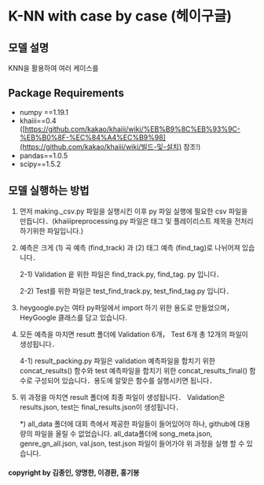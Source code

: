 # K-NN with case by case (헤이구글)



## 모델 설명

KNN을 활용하여 여러 케이스를  



## Package Requirements

- numpy ==1.19.1
- khaiii==0.4 ([https://github.com/kakao/khaiii/wiki/%EB%B9%8C%EB%93%9C-%EB%B0%8F-%EC%84%A4%EC%B9%98](https://github.com/kakao/khaiii/wiki/빌드-및-설치) 참조!)
- pandas==1.0.5
- scipy==1.5.2

## 모델 실행하는 방법

1. 먼저 making._csv.py 파일을 실행시킨 이후 py 파일 실행에 필요한 csv 파일을 만듭니다．(khaiiipreprocessing.py 파일은 태그 및 플레이리스트 제목을 전처리 하기위한 파일입니다.) 

2. 예측은 크게 (1) 곡 예측 (find_track) 과 (2) 태그 예측 (find_tag)로 나뉘어져 있습니다． 

   2-1) Validation 읕 위한 파일은 find_track.py, find_tag. py 입니다． 

   2-2) Test를 위한 파일은 test_find_track.py, test_find_tag.py 입니다． 

3. heygoogle.py는 여타 py파일에서 import 하기 위한 용도로 만들었으며，HeyGoogle 클래스를 담고 있습니다.

4. 모든 예측을 마치면 resutt 폴더에 Validation 6개， Test 6개 총 12개의 파일이 생성됩니다． 

   4-1) result_packing.py 파일은 validation 예측파일을 합치기 위한 concat_results() 함수와 test 예측파일을 합치기 위한 concat_results_final() 함수로 구성되어 있습니다．용도에 알맞은 함수를 실행시키면 됩니다． 

5. 위 과정을 마치연 result 폴더에 최종 파일이 생성됩니다． Validation은 results.json, test는 final_results.json이 생성됩니다． 

   *) all_data 폴더에 대회 측에서  제공한 파일들이 들어있어야 하나,  github에 대용량의 파일을 올릴 수 없었습니다. all_data폴더에 song_meta.json,  genre_gn_all.json, val.json, test.json 파일이 들어가야 위 과정을 실행 할 수 있습니다.





#### copyright by 김종인, 양명한, 이경환, 홍기봉

